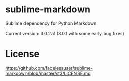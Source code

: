# sublime-markdown

Sublime dependency for Python Markdown

Current version: 3.0.2a1 (3.0.1 with some early bug fixes)

# License

https://github.com/facelessuser/sublime-markdown/blob/master/st3/LICENSE.md
